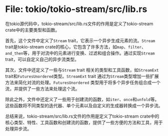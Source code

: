 # File: tokio/tokio-stream/src/lib.rs

在tokio源代码中，tokio-stream/src/lib.rs文件的作用是定义了tokio-stream crate中的主要类型和函数。

首先，这个文件中定义了`Stream` trait，它表示一个异步生成元素的流。`Stream` trait是tokio-stream crate的核心，它包含了许多方法，如`map`、`filter`、`and_then`等，用于对流中的元素进行变换、过滤和组合操作。通过实现`Stream` trait，可以自定义自己的异步流类型。

其次，文件中还定义了一些与`Stream` trait 相关的类型和工具函数，如`StreamExt` trait和`FuturesUnordered`类型。`StreamExt` trait 通过为`Stream`类型增加一些扩展方法来简化对流的处理。`FuturesUnordered` 类型用于将多个异步任务组合成一个流，并提供了一些方法来处理这个流。

除此之外，文件中还定义了一些用于创建流的函数，如`iter`、`once`和`unfold`等。这些函数将不同类型的迭代器、单个元素以及自定义的生成器转换成一个异步流。

总结来说，tokio-stream/src/lib.rs文件的作用是定义了tokio-stream crate中的核心类型、特性、工具函数和创建流的函数，提供了一些方便的方法和工具，用于处理异步流。

